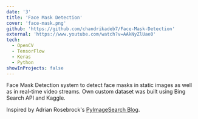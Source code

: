 ```yaml
---
date: '3'
title: 'Face Mask Detection'
cover: 'face-mask.png'
github: 'https://github.com/chandrikadeb7/Face-Mask-Detection'
external: 'https://www.youtube.com/watch?v=AAkNyZlUae0'
tech:
  - OpenCV
  - TensorFlow
  - Keras
  - Python
showInProjects: false
---
```


Face Mask Detection system to detect face masks in static images as well as in real-time video streams. Own custom dataset was built using Bing Search API and Kaggle.

Inspired by Adrian Rosebrock's [PyImageSearch Blog](https://www.pyimagesearch.com/2020/05/04/covid-19-face-mask-detector-with-opencv-keras-tensorflow-and-deep-learning/).
